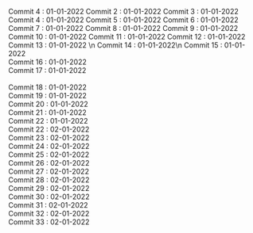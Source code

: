 Commit 4 : 01-01-2022
Commit 2 : 01-01-2022
Commit 3 : 01-01-2022
Commit 4 : 01-01-2022
Commit 5 : 01-01-2022
Commit 6 : 01-01-2022
Commit 7 : 01-01-2022
Commit 8 : 01-01-2022
Commit 9 : 01-01-2022<br/>
Commit 10 : 01-01-2022
Commit 11 : 01-01-2022
Commit 12 : 01-01-2022 <br />
Commit 13 : 01-01-2022 \n
Commit 14 : 01-01-2022\n
Commit 15 : 01-01-2022 <br />
Commit 16 : 01-01-2022 <br />
Commit 17 : 01-01-2022 <br />
<br /> Commit 18 : 01-01-2022
<br /> Commit 19 : 01-01-2022
<br /> Commit 20 : 01-01-2022
<br /> Commit 21 : 01-01-2022
<br /> Commit 22 : 01-01-2022
<br /> Commit 22 : 02-01-2022
<br /> Commit 23 : 02-01-2022
<br /> Commit 24 : 02-01-2022
<br /> Commit 25 : 02-01-2022
<br /> Commit 26 : 02-01-2022
<br /> Commit 27 : 02-01-2022
<br /> Commit 28 : 02-01-2022
<br /> Commit 29 : 02-01-2022
<br /> Commit 30 : 02-01-2022
<br /> Commit 31 : 02-01-2022
<br /> Commit 32 : 02-01-2022
<br /> Commit 33 : 02-01-2022
